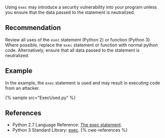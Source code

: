 Using `exec` may introduce a security vulnerability into your program unless you ensure that the data passed to the statement is neutralized.


## Recommendation
Review all uses of the `exec` statement (Python 2) or function (Python 3). Where possible, replace the `exec` statement or function with normal python code. Alternatively, ensure that all data passed to the statement is neutralized.


## Example
In the example, the `exec` statement is used and may result in executing code from an attacker.

{% sample src="ExecUsed.py" %}

## References
* Python 2.7 Language Reference: [The exec statement](https://docs.python.org/2.7/reference/simple_stmts.html#the-exec-statement).
* Python 3 Standard Library: [exec](https://docs.python.org/3/library/functions.html#exec).
{% cwe-references %}
